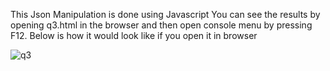 This Json Manipulation is done using Javascript
You can see the results by opening q3.html in the browser and then open console menu by pressing F12. Below is how it would look like if you open it in browser


![q3](https://user-images.githubusercontent.com/25950637/115679727-1300ef80-a37d-11eb-9084-d251c498a94d.png)
